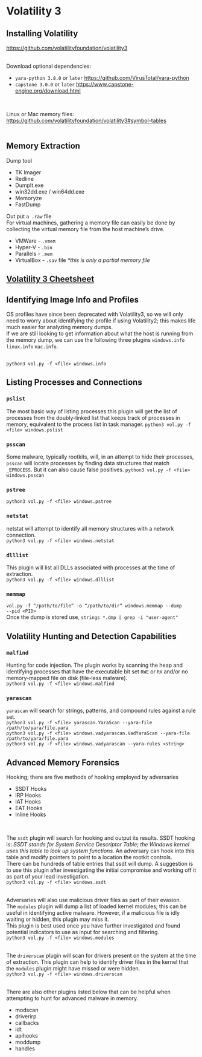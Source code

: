 # Volatility 3

## Installing Volatility
https://github.com/volatilityfoundation/volatility3  
<br>

Download optional dependencies: 
- `yara-python 3.8.0` or `later`     https://github.com/VirusTotal/yara-python
- `capstone 3.0.0` or `later`    https://www.capstone-engine.org/download.html
<br>

Linux or Mac memory files:  https://github.com/volatilityfoundation/volatility3#symbol-tables  
<br>

## Memory Extraction
Dump tool  
- TK Imager
- Redline
- DumpIt.exe
- win32dd.exe / win64dd.exe
- Memoryze
- FastDump  

Out put `a .raw` file  
For virtual machines, gathering a memory file can easily be done by collecting the virtual memory file from the host machine’s drive.  
- VMWare - `.vmem`
- Hyper-V - `.bin`
- Parallels - `.mem`
- VirtualBox - `.sav` file *\*this is only a partial memory file*  

## [Volatility 3 Cheetsheet](https://blog.onfvp.com/post/volatility-cheatsheet/)

## Identifying Image Info and Profiles
OS profiles have since been deprecated with Volatility3, so we will only need to worry about identifying the profile if using Volatility2; this makes life much easier for analyzing memory dumps.  
If we are still looking to get information about what the host is running from the memory dump, we can use the following three plugins `windows.info` `linux.info` `mac.info`.  
<br>

`python3 vol.py -f <file> windows.info`

## Listing Processes and Connections
### `pslist`
The most basic way of listing processes.this plugin will get the list of processes from the doubly-linked list that keeps track of processes in memory, equivalent to the process list in task manager.
`python3 vol.py -f <file> windows.pslist`

### `psscan`
Some malware, typically rootkits, will, in an attempt to hide their processes, `psscan`  will locate processes by finding data structures that match `_EPROCESS`. But it can also cause false positives.
`python3 vol.py -f <file> windows.psscan`  

###  `pstree`
`python3 vol.py -f <file> windows.pstree`

### `netstat`
netstat will attempt to identify all memory structures with a network connection.  
`python3 vol.py -f <file> windows.netstat`

### `dlllist`
This plugin will list all DLLs associated with processes at the time of extraction.  
`python3 vol.py -f <file> windows.dlllist`  

### `memmap`
`vol.py -f “/path/to/file” -o “/path/to/dir” windows.memmap ‑‑dump ‑‑pid <PID>`  
Once the dump is stored use, `strings *.dmp | grep -i "user-agent"`  

## Volatility Hunting and Detection Capabilities
### `malfind`
Hunting for code injection. The plugin works by scanning the heap and identifying processes that have the executable bit set `RWE` or `RX` and/or no memory-mapped file on disk (file-less malware).  
`python3 vol.py -f <file> windows.malfind`  

### `yarascan`
`yarascan` will search for strings, patterns, and compound rules against a rule set.  
`python3 vol.py -f <file> yarascan.YaraScan --yara-file /path/to/yara/file.yara`  
`python3 vol.py -f <file> windows.vadyarascan.VadYaraScan --yara-file /path/to/yara/file.yara`  
`python3 vol.py -f <file> windows.vadyarascan ‑‑yara-rules <string>`  

## Advanced Memory Forensics
Hooking; there are five methods of hooking employed by adversaries
- SSDT Hooks
- IRP Hooks
- IAT Hooks
- EAT Hooks
- Inline Hooks  
<br>

The `ssdt` plugin will search for hooking and output its results. SSDT hooking is: *SSDT stands for System Service Descriptor Table; the Windows kernel uses this table to look up system functions.* An adversary can hook into this table and modify pointers to point to a location the rootkit controls.  
There can be hundreds of table entries that ssdt will dump. A suggestion is to use this plugin after investigating the initial compromise and working off it as part of your lead investigation.  
`python3 vol.py -f <file> windows.ssdt`  
<br>

Adversaries will also use malicious driver files as part of their evasion.   
The `modules` plugin will dump a list of loaded kernel modules; this can be useful in identifying active malware. However, if a malicious file is idly waiting or hidden, this plugin may miss it.  
This plugin is best used once you have further investigated and found potential indicators to use as input for searching and filtering.  
`python3 vol.py -f <file> windows.modules`  
<br>

The `driverscan` plugin will scan for drivers present on the system at the time of extraction. This plugin can help to identify driver files in the kernel that the `modules` plugin might have missed or were hidden.  
`python3 vol.py -f <file> windows.driverscan`  
<br>

There are also other plugins listed below that can be helpful when attempting to hunt for advanced malware in memory.
- modscan
- driverirp
- callbacks
- idt
- apihooks
- moddump
- handles  

